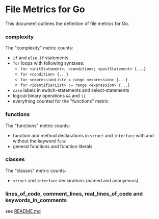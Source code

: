 # File Metrics for Go

This document outlines the definition of file metrics for Go.

### complexity

The "complexity" metric counts:

- `if` and `else if` statements
- `for` loops with following syntaxes:
    - `for <initStatement>; <condition>; <postStatement> {...}`
    - `for <condition> {...}`
    - `for <expressionList> = range <expression> {...}`
    - `for <identifierList> := range <expression> {...}`
- `case` labels in switch-statements and select-statements
- logical binary operations `&&` and `||`
- everything counted for the "functions" metric

### functions

The "functions" metric counts:

- function and method declarations in `struct` and `interface` with and without the keyword `func`
- general functions and function literals

### classes

The "classes" metric counts:

- `struct` and `interface` declarations (named and anonymous)

### lines_of_code, comment_lines, real_lines_of_code and keywords_in_comments

see [README.md](../README.md)
